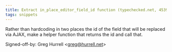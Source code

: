 ```yaml
---
title: Extract in_place_editor_field_id function (typechecked.net, 4539ee9)
tags: snippets
---
```


Rather than hardcoding in two places the id of the field that will be replaced via AJAX, make a helper function that returns the id and call that.

Signed-off-by: Greg Hurrell &lt;greg@hurrell.net&gt;
